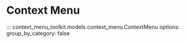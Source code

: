# Context Menu
::: context_menu_toolkit.models.context_menu.ContextMenu
    options:
        group_by_category: false

